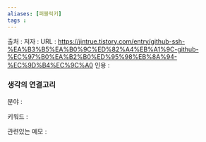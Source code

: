 ```yaml
---
aliases: [퍼블릭키]
tags : 
---
```


출처 : 
저자 :
URL : https://jintrue.tistory.com/entry/github-ssh-%EA%B3%B5%EA%B0%9C%ED%82%A4%EB%A1%9C-github-%EC%97%B0%EA%B2%B0%ED%95%98%EB%8A%94-%EC%9D%B4%EC%9C%A0
인용 : 


### 생각의 연결고리
분야 :

키워드 :

관련있는 메모 :
